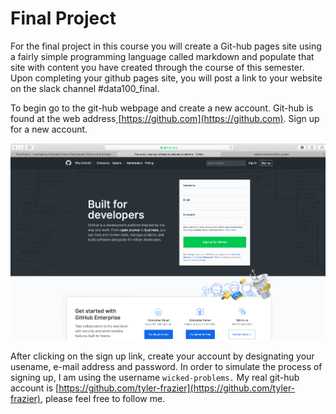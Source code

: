 # Final Project

For the final project in this course you will create a Git-hub pages site using a fairly simple programming language called markdown and populate that site with content you have created through the course of this semester.  Upon completing your github pages site, you will post a link to your website on the slack channel \#data100\_final.

To begin go to the git-hub webpage and create a new account.  Git-hub is found at the web address[ ](https://github.com)[https://github.com](https://github.com).  Sign up for a new account.

![](../.gitbook/assets/screen-shot-2019-12-08-at-9.15.32-pm.png)

After clicking on the sign up link, create your account by designating your usename, e-mail address and password.  In order to simulate the process of signing up, I am using the username `wicked-problems.`  My real git-hub account is [https://github.com/tyler-frazier](https://github.com/tyler-frazier), please feel free to follow me.



